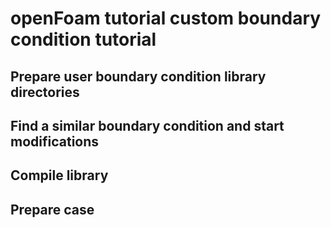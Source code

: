 # openFoam tutorial custom boundary condition tutorial

## Prepare user boundary condition library directories

## Find a similar boundary condition and start modifications

## Compile library

## Prepare case
